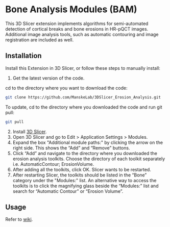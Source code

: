 # Bone Analysis Modules (BAM)

This 3D Slicer extension implements algorithms for semi-automated detection of cortical breaks and bone erosions in HR-pQCT images. Additional image analysis tools, such as automatic contouring and image registration are included as well.

## Installation

Install this Extension in 3D Slicer, or follow these steps to manually install:
1. Get the latest version of the code. 

cd to the directory where you want to download the code:
```sh
git clone https://github.com/ManskeLab/3DSlicer_Erosion_Analysis.git
```

To update, cd to the directory where you downloaded the code and run git pull:
```sh
git pull
```

2. Install [3D Slicer](https://download.slicer.org/).
3. Open 3D Slicer and go to Edit > Application Settings > Modules. 
4. Expand the box "Additional module paths:" by clicking the arrow on the right side. This shows the “Add” and “Remove” buttons. 
5. Click “Add” and navigate to the directory where you downloaded the erosion analysis toolkits. Choose the directory of each toolkit separately i.e. AutomaticContour; ErosionVolume. 
6. After adding all the toolkits, click OK. Slicer wants to be restarted.
7. After restarting Slicer, the toolkits should be listed in the “Bone” category under the "Modules:" list. An alternative way to access the toolkits is to click the magnifying glass beside the “Modules:” list and search for “Automatic Contour” or “Erosion Volume”. 

## Usage
Refer to [wiki](https://github.com/ManskeLab/3DSlicer_Erosion_Analysis/wiki/The-Erosion-Analysis-User-Manual).
